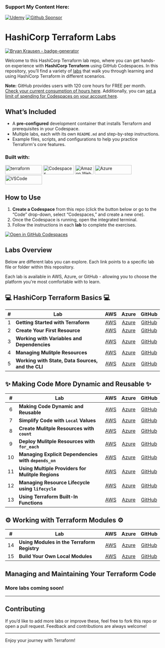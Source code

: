 ### Support My Content Here:

[![Udemy](https://img.shields.io/badge/Udemy-A435F0?style=for-the-badge&logo=Udemy&logoColor=white)](https://btk.me/vb) [![Github Sponsor](https://img.shields.io/badge/sponsor-30363D?style=for-the-badge&logo=GitHub-Sponsors&logoColor=#EA4AAA)](https://github.com/sponsors/btkrausen?frequency=one-time&sponsor=btkrausen)

# HashiCorp Terraform Labs

[![Bryan Krausen - badge-generator](https://img.shields.io/static/v1?label=btkrausen&message=Profile&color=blue&logo=github)](https://github.com/btkrausen)

Welcome to this HashiCorp Terraform lab repo, where you can get hands-on experience with **HashiCorp Terraform** using GitHub Codespaces. In this repository, you’ll find a variety of [labs](./labs) that walk you through learning and using HashiCorp Terraform in different scenarios.

**Note:** GitHub provides users with 120 core hours for FREE per month. [Check your current consumption of hours here](https://github.com/settings/billing/summary#:~:text=%240.00-,Codespaces,-Included%20quotas%20reset). Additionally, you can [set a limit of spending for Codespaces on your account here](https://github.com/settings/billing/spending_limit#:~:text=Spending%20limit%20alerts-,Codespaces,-Limit%20spending).

## What’s Included

- A **pre-configured** development container that installs Terraform and prerequisites in your Codespace.
- Multiple labs, each with its own `README.md` and step-by-step instructions.
- Example files, scripts, and configurations to help you practice Terraform's core features.

### Built with:

<a href="https://terraform.io"> <img alt="terraform" src="https://img.shields.io/badge/Terraform-7B42BC?style=for-the-badge&logo=Terraform&logoColor=white" width="120" height="30" /></a>
<a href="https://github.com/features/codespaces"> <img alt="Codespaces" src="https://img.shields.io/badge/GitHub-%23121011.svg?style=flat-square&logo=Github&logoColor=white" width="100" height="30" /></a>
<a href="https://aws.amazon.com"> <img alt="Amazon Web Services" src="https://img.shields.io/badge/AWS-%23FF9900.svg?style=flat-square&logo=amazon-aws&logoColor=white" width="60" height="30"/></a>
<a href="https://portal.azure.com"> <img alt="Azure" src="https://img.shields.io/badge/Microsoft_Azure-0089D6?style=for-the-badge&logo=microsoft-azure&logoColor=white" width="120" height="30"/></a>
<a href="https://code.visualstudio.com/"> <img alt="VSCode" src="https://img.shields.io/badge/Visual_Studio-5C2D91?style=for-the-badge&logo=visual%20studio%20code&logoColor=white" width="120" height="30"/></a>

</a>

## How to Use

1. **Create a Codespace** from this repo (click the button below or go to the “Code” drop-down, select “Codespaces,” and create a new one).
2. Once the Codespace is running, open the integrated terminal.
3. Follow the instructions in each **lab** to complete the exercises.

[![Open in GitHub Codespaces](https://github.com/codespaces/badge.svg)](https://codespaces.new/btkrausen/terraform-codespaces)

## Labs Overview

Below are different labs you can explore. Each link points to a specific lab file or folder within this repository.

Each lab is available in AWS, Azure, or GitHub - allowing you to choose the platform you're most comfortable with to learn.

## 💻 HashiCorp Terraform Basics 💻

| **#** | **Lab**                                           |                               **AWS**                               |                                **Azure**                                |                                **GitHub**                                 |
| :---: | ------------------------------------------------- | :-----------------------------------------------------------------: | :---------------------------------------------------------------------: | :-----------------------------------------------------------------------: |
|   1   | **Getting Started with Terraform**                |     [AWS](./labs/lab_01_getting_started_with_terraform/aws.md)      |     [Azure](./labs/lab_01_getting_started_with_terraform/azure.md)      |     [GitHub](./labs/lab_01_getting_started_with_terraform/github.md)      |
|   2   | **Create Your First Resource**                    |       [AWS](./labs/lab_02_create_your_first_resource/aws.md)        |       [Azure](./labs/lab_02_create_your_first_resource/azure.md)        |       [GitHub](./labs/lab_02_create_your_first_resource/github.md)        |
|   3   | **Working with Variables and Dependencies**       | [AWS](./labs/lab_03_working_with_variables_and_dependencies/aws.md) | [Azure](./labs/lab_03_working_with_variables_and_dependencies/azure.md) | [GitHub](./labs/lab_03_working_with_variables_and_dependencies/github.md) |
|   4   | **Managing Mulitple Resources**                   |       [AWS](./labs/lab_04_managing_mulitple_resources/aws.md)       |       [Azure](./labs/lab_04_managing_mulitple_resources/azure.md)       |       [GitHub](./labs/lab_04_managing_mulitple_resources/github.md)       |
|   5   | **Working with State, Data Sources, and the CLI** | [AWS](./labs/lab_05_working_with_state_data_sources_and_cli/aws.md) | [Azure](./labs/lab_05_working_with_state_data_sources_and_cli/azure.md) | [GitHub](./labs/lab_05_working_with_state_data_sources_and_cli/github.md) |


## ✨ Making Code More Dynamic and Reusable ✨

| **#** | **Lab**                                              |                                    **AWS**                                     |                                      **Azure**                                       |                                       **GitHub**                                        |
| :---: | ---------------------------------------------------- | :----------------------------------------------------------------------------: | :----------------------------------------------------------------------------------: | :-------------------------------------------------------------------------------------: |
|   6   | **Making Code Dynamic and Reusable**                 |        [AWS](./labs/lab_06_making_code_dynamic_and_reusable/AWS/aws.md)        |        [Azure](./labs/lab_06_making_code_dynamic_and_reusable/AZURE/azure.md)        |        [GitHub](./labs/lab_06_making_code_dynamic_and_reusable/GITHUB/github.md)        |
|   7   | **Simplify Code with `Local` Values**                |        [AWS](./labs/lab_07_simplify_code_with_local_values/AWS/aws.md)         |        [Azure](./labs/lab_07_simplify_code_with_local_values/AZURE/azure.md)         |        [GitHub](./labs/lab_07_simplify_code_with_local_values/GITHUB/github.md)         |
|   8   | **Create Mulitple Resources with `count`**           |      [AWS](./labs/lab_08_create_mulitple_resources_with_count/AWS/aws.md)      |      [Azure](./labs/lab_08_create_mulitple_resources_with_count/AZURE/azure.md)      |     [GitHub](./labs/lab_08_create_mulitple_resources_with_count/GITHUB/github.md\*)     |
|   9   | **Deploy Mulitple Resources with `for_each`**        |   [AWS](./labs/lab_09_deploying_mulitple_resources_with_for_each/AWS/aws.md)   |   [Azure](./labs/lab_09_deploying_mulitple_resources_with_for_each/AZURE/azure.md)   |   [GitHub](./labs/lab_09_deploying_mulitple_resources_with_for_each/GITHUB/github.md)   |
|  10   | **Managing Explicit Dependencies with `depends_on`** | [AWS](./labs/lab_10_managing_explicit_dependencies_with_depends_on/AWS/aws.md) | [Azure](./labs/lab_10_managing_explicit_dependencies_with_depends_on/AZURE/azure.md) | [GitHub](./labs/lab_10_managing_explicit_dependencies_with_depends_on/GITHUB/github.md) |
|  11   | **Using Multiple Providers for Mulitple Regions**    | [AWS](./labs/lab_11_using_multiple_providers_for_mulitple_regions/AWS/aws.md)  | [Azure](./labs/lab_11_using_multiple_providers_for_mulitple_regions/AZURE/azure.md)  | [GitHub](./labs/lab_11_using_multiple_providers_for_mulitple_regions/GITHUB/github.md)  |
|  12   | **Managing Resource Lifecycle using `lifecycle`**    |   [AWS](./labs/lab_12_managing_resource_lifecycle_using_lifecyle/AWS/aws.md)   |   [Azure](./labs/lab_12_managing_resource_lifecycle_using_lifecyle/AZURE/azure.md)   |   [GitHub](./labs/lab_12_managing_resource_lifecycle_using_lifecyle/GITHUB/github.md)   |
|  13   | **Using Terraform Built-In Functions**               |       [AWS](./labs/lab_13_using_terraform_built_in_functions/AWS/aws.md)       |       [Azure](./labs/lab_13_using_terraform_built_in_functions/AZURE/azure.md)       |       [GitHub](./labs/lab_13_using_terraform_built_in_functions/GITHUB/github.md)       |


## ⚙️ Working with Terraform Modules ⚙️

| **#** | **Lab**                                     |                           **AWS**                            |                             **Azure**                              |                              **GitHub**                               |
| :---: | ------------------------------------------- | :----------------------------------------------------------: | :----------------------------------------------------------------: | :-------------------------------------------------------------------: |
|   14   | **Using Modules in the Terraform Registry** | [AWS](./labs/lab_14_using_the_terraform_registry/AWS/aws.md) | [Azure](./labs/lab_14_using_the_terraform_registry/AZURE/azure.md) | [GitHub](./labs/lab_14_using_the_terraform_registry/GITHUB/github.md) |
|   15  | **Build Your Own Local Modules**            |    [AWS](./labs/lab_15_build_your_own_modules/AWS/aws.md)    |    [Azure](./labs/lab_15_build_your_own_modules/AZURE/azure.md)    |    [GitHub](./labs/lab_15_build_your_own_modules/GITHUB/github.md)    |

## Managing and Maintaining Your Terraform Code

### More labs coming soon!




---

## Contributing

If you’d like to add more labs or improve these, feel free to fork this repo or open a pull request. Feedback and contributions are always welcome!

---

Enjoy your journey with Terraform!
